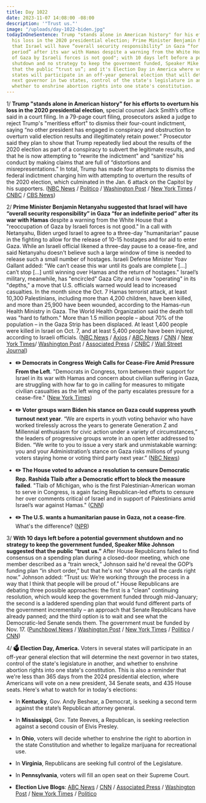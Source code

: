 ```yaml
---
title: Day 1022
date: 2023-11-07 14:08:00 -08:00
description: '"Trust us."'
image: "/uploads/day-1022-biden.jpg"
todayInOneSentence: Trump "stands alone in American history" for his efforts to overturn
  his loss in the 2020 presidential election; Prime Minister Benjamin Netanyahu suggested
  that Israel will have “overall security responsibility” in Gaza “for an indefinite
  period” after its war with Hamas despite a warning from the White House that a "reoccupation
  of Gaza by Israeli forces is not good"; with 10 days left before a potential government
  shutdown and no strategy to keep the government funded, Speaker Mike Johnson suggested
  that the public “trust us”; and it's Election Day in America where voters in several
  states will participate in an off-year general election that will determine the
  next governor in two states, control of the state's legislature in another, and
  whether to enshrine abortion rights into one state's constitution.
---
```


1/ **Trump "stands alone in American history" for his efforts to overturn his loss in the 2020 presidential election**, special counsel Jack Smith’s office said in a court filing. In a 79-page court filing, prosecutors asked a judge to reject Trump's "meritless effort" to dismiss their four-count indictment, saying “no other president has engaged in conspiracy and obstruction to overturn valid election results and illegitimately retain power.” Prosecutor said they plan to show that Trump repeatedly lied about the results of the 2020 election as part of a conspiracy to subvert the legitimate results, and that he is now attempting to "rewrite the indictment" and “sanitize” his conduct by making claims that are full of “distortions and misrepresentations.” In total, Trump has made four attempts to dismiss the federal indictment charging him with attempting to overturn the results of the 2020 election, which culminated in the Jan. 6 attack on the Capitol by his supporters. ([NBC News](https://www.nbcnews.com/politics/donald-trump/jan-6-riot-was-culmination-trump-conspiracies-overturn-2020-election-s-rcna123897) / [Politico](https://www.politico.com/news/2023/11/06/trump-special-counsel-motion-dismiss-response-00125663) / [Washington Post](https://www.washingtonpost.com/dc-md-va/2023/11/06/trump-defense-big-lie-jan-6/) / [New York Times](https://www.nytimes.com/2023/11/06/us/politics/trump-election-case-prosecutors.html) / [CNBC](https://www.cnbc.com/2023/11/06/trump-unique-in-us-history-for-alleged-crimes-jack-smith-says.html) / [CBS News](https://www.cbsnews.com/news/special-counsel-trump-motion-to-dismiss-federal-election-case-meritless/))

2/ **Prime Minister Benjamin Netanyahu suggested that Israel will have “overall security responsibility” in Gaza “for an indefinite period” after its war with Hamas** despite a warning from the White House that a "reoccupation of Gaza by Israeli forces is not good." In a call with Netanyahu, Biden urged Israel to agree to a three-day "humanitarian" pause in the fighting to allow for the release of 10-15 hostages and for aid to enter Gaza. While an Israeli official likened a three-day pause to a cease-fire, and said Netanyahu doesn't believe such a large window of time is needed to release such a small number of hostages. Israeli Defense Minister Yoav Gallant added: "We can’t cease this war until its goals are complete \[...\] can’t stop \[...\] until winning over Hamas and the return of hostages." Israel’s military, meanwhile, has "encircled" Gaza City and is now "operating" in its "depths," a move that U.S. officials warned would lead to increased casualties. In the month since the Oct. 7 Hamas terrorist attack, at least 10,300 Palestinians, including more than 4,200 children, have been killed, and more than 25,900 have been wounded, according to the Hamas-run Health Ministry in Gaza. The World Health Organization said the death toll was "hard to fathom." More than 1.5 million people – about 70% of the population – in the Gaza Strip has been displaced. At least 1,400 people were killed in Israel on Oct. 7, and at least 5,400 people have been injured, according to Israeli officials. ([NBC News](https://www.nbcnews.com/news/world/live-blog/israel-hamas-war-live-updates-rcna123954) / [Axios](https://www.axios.com/2023/11/07/biden-netanayhu-gaza-hamas-ceasefire-pause-hostages) / [ABC News](https://abcnews.go.com/International/live-updates/israel-gaza-hamas/?id=104617602) / [CNN](https://www.cnn.com/middleeast/live-news/israel-hamas-war-gaza-news-11-07-23/index.html) / [New York Times](https://www.nytimes.com/live/2023/11/07/world/israel-hamas-war-gaza)/ [Washington Post](https://www.washingtonpost.com/world/2023/11/07/israel-war-news-hamas-gaza-palestine/) / [Associated Press](https://apnews.com/article/israel-hamas-war-live-updates-11-07-2023-01690c41e981827e01db463eba1e045d) / [CNBC](https://www.cnbc.com/2023/11/07/israel-hamas-war-live-updates-latest-news-on-gaza-conflict.html) / [Wall Street Journal](https://www.wsj.com/world/middle-east/netanyahu-says-israel-will-control-gaza-security-indefinitely-5979ac93))

* **✏️ Democrats in Congress Weigh Calls for Cease-Fire Amid Pressure From the Left**. "Democrats in Congress, torn between their support for Israel in its war with Hamas and concern about civilian suffering in Gaza, are struggling with how far to go in calling for measures to mitigate civilian casualties as the left wing of the party escalates pressure for a cease-fire." ([New York Times](https://www.nytimes.com/2023/11/06/us/politics/democrats-cease-fire-israel-gaza.html))

* **✏️ Voter groups warn Biden his stance on Gaza could suppress youth turnout next year**. “We are experts in youth voting behavior who have worked tirelessly across the years to generate Generation Z and Millennial enthusiasm for civic action under a variety of circumstances,” the leaders of progressive groups wrote in an open letter addressed to Biden. “We write to you to issue a very stark and unmistakable warning: you and your Administration’s stance on Gaza risks millions of young voters staying home or voting third party next year.” ([NBC News](https://www.nbcnews.com/politics/2024-election/voter-groups-warn-biden-gaza-stance-suppress-youth-turnout-year-rcna123932))

* **✏️ The House voted to advance a resolution to censure Democratic Rep. Rashida Tlaib after a Democratic effort to block the measure failed**. "Tlaib of Michigan, who is the first Palestinian-American woman to serve in Congress, is again facing Republican-led efforts to censure her over comments critical of Israel and in support of Palestinians amid Israel’s war against Hamas." ([CNN](https://www.cnn.com/2023/11/07/politics/rashida-tlaib-censure-vote/index.html))

* **✏️ The U.S. wants a humanitarian pause in Gaza, not a cease-fire**. What's the difference? ([NPR](https://www.npr.org/2023/11/06/1210992532/israel-hamas-cease-fire-humanitarian-pause))

3/ **With 10 days left before a potential government shutdown and no strategy to keep the government funded, Speaker Mike Johnson suggested that the public “trust us.”** After House Republicans failed to find consensus on a spending plan during a closed-door meeting, which one member described as a “train wreck,” Johnson said he'd reveal the GOP’s funding plan “in short order,” but that he's not “show you all the cards right now.” Johnson added: “Trust us: We’re working through the process in a way that I think that people will be proud of.” House Republicans are debating three possible approaches: the first is a "clean" continuing resolution, which would keep the government funded through mid-January; the second is a laddered spending plan that would fund different parts of the government incrementally – an approach that Senate Republicans have already panned; and the third option is to wait and see what the Democratic-led Senate sends them. The government must be funded by Nov. 17. ([Punchbowl News](https://punchbowl.news/newsletter/) / [Washington Post](https://www.washingtonpost.com/business/2023/11/07/congress-shutdown-house-gop-plan/) / [New York Times](https://www.nytimes.com/2023/11/07/us/politics/house-republicans-spending-shutdown.html) / [Politico](https://www.politico.com/live-updates/2023/11/07/congress/laddered-cr-censures-elections-house-00125737) / [CNN](https://www.cnn.com/2023/11/07/politics/republican-government-shutdown-strategy/index.html))

4/ **🗳️ Election Day, America.** Voters in several states will participate in an off-year general election that will determine the next governor in two states, control of the state's legislature in another, and whether to enshrine abortion rights into one state's constitution. This is also a reminder that we're less than 365 days from the 2024 presidential election, where Americans will vote on a new president, 34 Senate seats, and 435 House seats. Here's what to watch for in today's elections:

* In **Kentucky**, Gov. Andy Beshear, a Democrat, is seeking a second term against the state’s Republican attorney general.

* In **Mississippi**, Gov. Tate Reeves, a Republican, is seeking reelection against a second cousin of Elvis Presley.

* In **Ohio**, voters will decide whether to enshrine the right to abortion in the state Constitution and whether to legalize marijuana for recreational use.

* In **Virginia**, Republicans are seeking full control of the Legislature.

* In **Pennsylvania**, voters will fill an open seat on their Supreme Court.

* **Election Live Blogs**: [ABC News](https://abcnews.go.com/538/biggest-races-watch-election-day-2023/story?id=104658163) / [CNN](https://www.cnn.com/politics/live-news/election-live-updates-11-07-23/index.html) / [Associated Press](https://apnews.com/live/election-2023-live-updates) / [Washington Post](https://www.washingtonpost.com/politics/2023/11/07/election-2023-live-updates/) / [New York Times](https://www.nytimes.com/live/2023/11/07/us/election-day-2023) / [Politico](https://www.politico.com/live-updates/2023/11/07/election-day/political-ad-wars-election-day-2023-00125852)